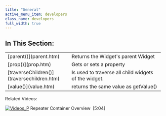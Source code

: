 ```yaml
---
title: "General"
active_menu_item: developers
class_name: developers
full_width: true
---
```



## In This Section:

<table>
<tr>
<td width="162">
[parent()](parent.htm)

</td>
<td width="21">
</td>
<td width="697">
Returns the Widget's parent Widget

</td>
</tr>
<tr>
<td width="162">
[prop()](prop.htm)

</td>
<td width="21">
</td>
<td width="697">
Gets or sets a property

</td>
</tr>
<tr>
<td width="162">
[traverseChildren()](traversechildren.htm)

</td>
<td width="21">
</td>
<td width="697">
Is used to traverse all child widgets of the widget.

</td>
</tr>
<tr>
<td width="162">
[value()](value.htm)

</td>
<td width="21">
</td>
<td width="697">
returns the same value as getValue()

</td>
</tr>
</table>

Related Videos:

[![Videos\_P](/img/docs/videos_p.png)](http://www.youtube.com/v/3rAyD-f30ic?autoplay=1&hd=1&fs=1&showsearch=0&rel=0&) Repeater Container Overview  [5:04]
